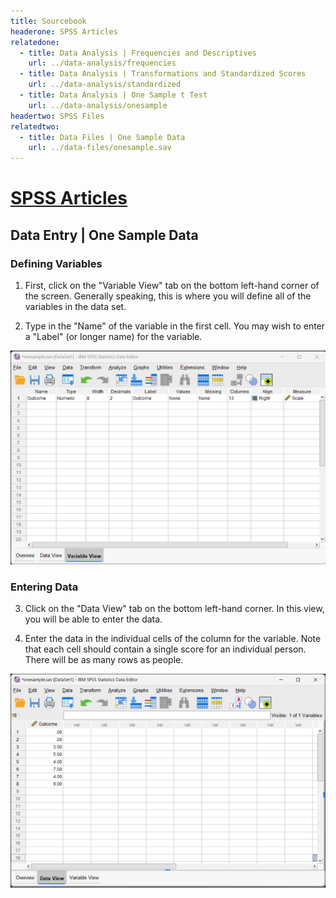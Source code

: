 ```yaml
---
title: Sourcebook
headerone: SPSS Articles
relatedone:
  - title: Data Analysis | Frequencies and Descriptives
    url: ../data-analysis/frequencies
  - title: Data Analysis | Transformations and Standardized Scores
    url: ../data-analysis/standardized
  - title: Data Analysis | One Sample t Test
    url: ../data-analysis/onesample
headertwo: SPSS Files
relatedtwo:
  - title: Data Files | One Sample Data
    url: ../data-files/onesample.sav
---
```


# [SPSS Articles](../index.md)

## Data Entry | One Sample Data 

### Defining Variables

 1. First, click on the "Variable View" tab on the bottom left-hand corner of the screen. Generally speaking, this is where you will define all of the variables in the data set. 

 2. Type in the "Name" of the variable in the first cell. You may wish to enter a "Label" (or longer name) for the variable.

<p align="center"><kbd><img src="onesample1.png"></kbd></p>

### Entering Data

3. Click on the "Data View" tab on the bottom left-hand corner. In this view, you will be able to enter the data.

4. Enter the data in the individual cells of the column for the variable. Note that each cell should contain a single score for an individual person. There will be as many rows as people. 

<p align="center"><kbd><img src="onesample2.png"></kbd></p>
